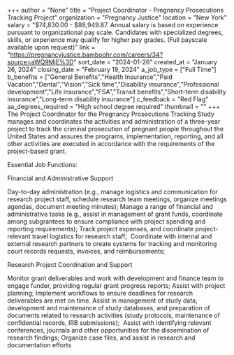 +++
author = "None"
title = "Project Coordinator - Pregnancy Prosecutions Tracking Project"
organization = "Pregnancy Justice"
location = "New York"
salary = "$74,830.00 - $88,949.87. Annual salary is based on experience pursuant to organizational pay scale. Candidates with specialized degrees, skills, or experience may qualify for higher pay grades. (Full payscale available upon request)"
link = "https://pregnancyjustice.bamboohr.com/careers/34?source=aWQ9MjE%3D"
sort_date = "2024-01-26"
created_at = "January 26, 2024"
closing_date = "February 19, 2024"
a_job_type = ["Full Time"]
b_benefits = ["General Benefits","Health Insurance","Paid Vacation","Dental","Vision","Sick time","Disability insurance","Professional development","Life insurance","FSA","Transit benefits","Short-term disability insurance","Long-term disability insurance"]
c_feedback = "Red Flag"
aa_degrees_required = "High school degree required"
thumbnail = ""
+++
The Project Coordinator for the Pregnancy Prosecutions Tracking Study manages and coordinates the activities and administration of a three-year project to track the criminal prosecution of pregnant people throughout the United States and assures the programs, implementation, reporting, and all other activities are executed in accordance with the requirements of the project-based grant. 

Essential Job Functions:

Financial and Administrative Support

Day-to-day administration (e.g., manage logistics and communication for research project staff, schedule research team meetings, organize meetings agendas, document meeting minutes);
Manage a range of financial and administrative tasks (e.g., assist in management of grant funds, coordinate among subgrantees to ensure compliance with project spending and reporting requirements);
Track project expenses, and coordinate project-relevant travel logistics for research staff; 
Coordinate with internal and external research partners to create systems for tracking and monitoring court records requests, invoices, and reimbursements; 

Research Project Coordination and Support

Monitor grant deliverables and work with development and finance team to engage funder, providing regular grant progress reports;
Assist with project planning;
Implement workflows to ensure deadlines for research deliverables are met on time.
Assist in management of study data, development and maintenance of study databases, and preparation of documents related to research activities (study protocols, maintenance of confidential records, IRB submissions); 
Assist with identifying relevant conferences, journals and other opportunities for the dissemination of research findings;
Organize case files, and assist in research and documentation efforts
